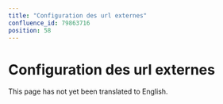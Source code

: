 ```yaml
---
title: "Configuration des url externes"
confluence_id: 79863716
position: 58
---
```

# Configuration des url externes


This page has not yet been translated to English.

